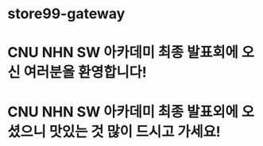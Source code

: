 # store99-gateway
# CNU NHN SW 아카데미 최종 발표회에 오신 여러분을 환영합니다!
# CNU NHN SW 아카데미 최종 발표외에 오셨으니 맛있는 것 많이 드시고 가세요!
